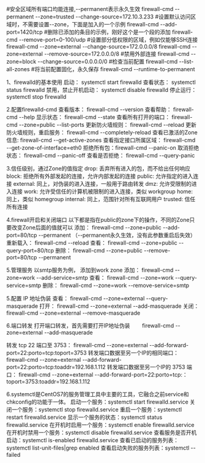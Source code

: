 #安全区域所有端口均能连接,--permanent表示永久生效
firewall-cmd --permanent --zone=trusted --change-source=172.10.3.233
#设置默认访问区域时，不需要设置--zone，下面是加入的一个示例
firewall-cmd --add-port=1420/tcp
#删除已添加的条目的示例，刚好这个是一个段的添加
firewall-cmd --remove-port=0-100/udp
#设置部分低权限的区域，例如仅能够SSH连接
firewall-cmd --zone=external --change-source=172.0.0.0/8
firewall-cmd --zone=external --remove-source=172.0.0.0/8
#禁用外部连接
firewall-cmd --zone=block --change-source=0.0.0.0/0
#检查当前配置
firewall-cmd --list-all-zones
#将当前配置固化，永久保存
firewall-cmd --runtime-to-permanent


1、firewalld的基本使用
启动： systemctl start firewalld
查看状态： systemctl status firewalld 
禁用，禁止开机启动： systemctl disable firewalld
停止运行： systemctl stop firewalld
 
 

2.配置firewalld-cmd
查看版本： firewall-cmd --version
查看帮助： firewall-cmd --help
显示状态： firewall-cmd --state
查看所有打开的端口： firewall-cmd --zone=public --list-ports
更新防火墙规则： firewall-cmd --reload
更新防火墙规则，重启服务： firewall-cmd --completely-reload
查看已激活的Zone信息:  firewall-cmd --get-active-zones
查看指定接口所属区域： firewall-cmd --get-zone-of-interface=eth0
拒绝所有包：firewall-cmd --panic-on
取消拒绝状态： firewall-cmd --panic-off
查看是否拒绝： firewall-cmd --query-panic
 
3.信任级别，通过Zone的值指定
drop: 丢弃所有进入的包，而不给出任何响应 
block: 拒绝所有外部发起的连接，允许内部发起的连接 
public: 允许指定的进入连接 
external: 同上，对伪装的进入连接，一般用于路由转发 
dmz: 允许受限制的进入连接 
work: 允许受信任的计算机被限制的进入连接，类似 workgroup 
home: 同上，类似 homegroup 
internal: 同上，范围针对所有互联网用户 
trusted: 信任所有连接

4.firewall开启和关闭端口
以下都是指在public的zone下的操作，不同的Zone只要改变Zone后面的值就可以
添加：
firewall-cmd --zone=public --add-port=80/tcp --permanent    （--permanent永久生效，没有此参数重启后失效）
重新载入：
firewall-cmd --reload
查看：
firewall-cmd --zone=public --query-port=80/tcp
删除：
firewall-cmd --zone=public --remove-port=80/tcp --permanent
 
5.管理服务
以smtp服务为例， 添加到work zone
添加：
firewall-cmd --zone=work --add-service=smtp
查看：
firewall-cmd --zone=work --query-service=smtp
删除：
firewall-cmd --zone=work --remove-service=smtp
 
5.配置 IP 地址伪装
查看：
firewall-cmd --zone=external --query-masquerade
打开：
firewall-cmd --zone=external --add-masquerade
关闭：
firewall-cmd --zone=external --remove-masquerade
 
6.端口转发
打开端口转发，首先需要打开IP地址伪装
　　firewall-cmd --zone=external --add-masquerade
 
转发 tcp 22 端口至 3753：
firewall-cmd --zone=external --add-forward-port=22:porto=tcp:toport=3753
转发端口数据至另一个IP的相同端口：
firewall-cmd --zone=external --add-forward-port=22:porto=tcp:toaddr=192.168.1.112
转发端口数据至另一个IP的 3753 端口：
firewall-cmd --zone=external --add-forward-port=22:porto=tcp:：toport=3753:toaddr=192.168.1.112
 
6.systemctl是CentOS7的服务管理工具中主要的工具，它融合之前service和chkconfig的功能于一体。
启动一个服务：systemctl start firewalld.service
关闭一个服务：systemctl stop firewalld.service
重启一个服务：systemctl restart firewalld.service
显示一个服务的状态：systemctl status firewalld.service
在开机时启用一个服务：systemctl enable firewalld.service
在开机时禁用一个服务：systemctl disable firewalld.service
查看服务是否开机启动：systemctl is-enabled firewalld.service
查看已启动的服务列表：systemctl list-unit-files|grep enabled
查看启动失败的服务列表：systemctl --failed